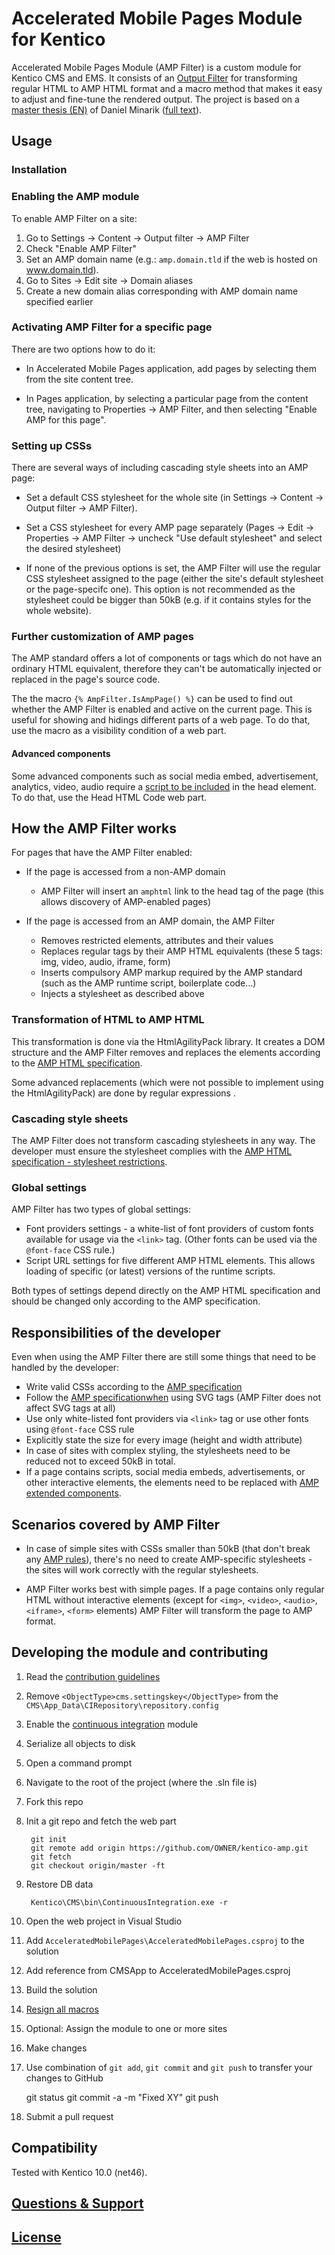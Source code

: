 # Accelerated Mobile Pages Module for Kentico

Accelerated Mobile Pages Module (AMP Filter) is a custom module for Kentico CMS and EMS. It consists of an [Output Filter](https://docs.kentico.com/k10/configuring-kentico/using-output-filters) for transforming regular HTML to AMP HTML format and a macro method that makes it easy to adjust and fine-tune the rendered output. The project is based on a [master thesis (EN)](https://is.muni.cz/th/409956/fi_m/?lang=en) of Daniel Minarik ([full text](https://is.muni.cz/th/409956/fi_m/thesis.pdf)).

## Usage

### Installation  


### Enabling the AMP module

To enable AMP Filter on a site:

1. Go to Settings -> Content -> Output filter -> AMP Filter
2. Check "Enable AMP Filter"
3. Set an AMP domain name (e.g.: `amp.domain.tld` if the web is hosted on www.domain.tld).
4. Go to Sites -> Edit site -> Domain aliases
5. Create a new domain alias corresponding with AMP domain name specified earlier

### Activating AMP Filter for a specific page

There are two options how to do it:

* In Accelerated Mobile Pages application, add pages by selecting them from the site content tree.

* In Pages application, by selecting a particular page from the content tree, navigating to Properties -> AMP Filter, and then selecting "Enable AMP for this page".

### Setting up CSSs

There are several ways of including cascading style sheets into an AMP page:

*	Set a default CSS stylesheet for the whole site (in Settings -> Content -> Output filter -> AMP Filter).

*	Set a CSS stylesheet for every AMP page separately (Pages -> Edit -> Properties -> AMP Filter -> uncheck "Use default stylesheet" and select the desired stylesheet)

*	If none of the previous options is set, the AMP Filter will use the regular CSS stylesheet assigned to the page (either the site's default stylesheet or the page-specifc one). This option is not recommended as the stylesheet could be bigger than 50kB (e.g. if it contains styles for the whole website).

### Further customization of AMP pages
The AMP standard offers a lot of components or tags which do not have an ordinary HTML equivalent, therefore they can't be automatically injected or replaced in the page's source code. 

The the macro `{% AmpFilter.IsAmpPage() %}` can be used to find out whether the AMP Filter is enabled and active on the current page. This is useful for showing and hidings different parts of a web page. To do that, use the macro as a visibility condition of a web part.

#### Advanced components
Some advanced components such as social media embed, advertisement, analytics, video, audio require a [script to be included](https://www.ampproject.org/docs/reference/components) in the head element. To do that, use the Head HTML Code web part.

## How the AMP Filter works

For pages that have the AMP Filter enabled:

* If the page is accessed from a non-AMP domain
  * AMP Filter will insert an `amphtml` link to the head tag of the page (this allows discovery of AMP-enabled pages)

* If the page is accessed from an AMP domain, the AMP Filter
  * Removes restricted elements, attributes and their values
  * Replaces regular tags by their AMP HTML equivalents (these 5 tags: img, video, audio, iframe, form)
  * Inserts compulsory AMP markup required by the AMP standard (such as the AMP runtime script, boilerplate code…)
  * Injects a stylesheet as described above

### Transformation of HTML to AMP HTML
This transformation is done via the HtmlAgilityPack library. It creates a DOM structure and the AMP Filter removes and replaces the elements according to the [AMP HTML specification](https://www.ampproject.org/docs/reference/spec).

Some advanced replacements (which were not possible to implement using the HtmlAgilityPack) are done by regular expressions .

### Cascading style sheets
The AMP Filter does not transform cascading stylesheets in any way. The developer must ensure the stylesheet complies with the [AMP HTML specification - stylesheet restrictions](https://www.ampproject.org/docs/reference/spec#stylesheets).
 

### Global settings
AMP Filter has two types of global settings:

 - Font providers settings - a white-list of font providers of custom fonts available for usage via the `<link>` tag. (Other fonts can be used via the `@font-face` CSS rule.)
 - Script URL settings for five different AMP HTML elements. This allows loading of specific (or latest) versions of the runtime scripts.

Both types of settings depend directly on the AMP HTML specification and should be changed only according to the AMP specification.

## Responsibilities of the developer
Even when using the AMP Filter there are still some things that need to be handled by the developer:

* Write valid CSSs according to the [AMP specification](https://www.ampproject.org/docs/reference/spec#stylesheets)
* Follow the [AMP specificationwhen](https://www.ampproject.org/docs/reference/spec#svg) using SVG tags (AMP Filter does not affect SVG tags at all)
* Use only white-listed font providers via `<link>` tag or use other fonts using `@font-face` CSS rule
* Explicitly state the size for every image (height and width attribute)
* In case of sites with complex styling, the stylesheets need to be reduced not to exceed 50kB in total.
* If a page contains scripts, social media embeds, advertisements, or other interactive elements, the elements need to be replaced with [AMP extended components](https://www.ampproject.org/docs/reference/components).

## Scenarios covered by AMP Filter

* In case of simple sites with CSSs smaller than 50kB (that don't break any [AMP rules](https://www.ampproject.org/docs/reference/spec#stylesheets)), there's no need to create AMP-specific stylesheets - the sites will work correctly with the regular stylesheets.

* AMP Filter works best with simple pages. If a page contains only regular HTML without interactive elements (except for `<img>`, `<video>`, `<audio>`, `<iframe>`, `<form>` elements) AMP Filter will transform the page to AMP format.

## Developing the module and contributing
 1. Read the [contribution guidelines](https://github.com/Kentico/kentico-amp/blob/master/CONTRIBUTING.md)
 2. Remove `<ObjectType>cms.settingskey</ObjectType>` from the `CMS\App_Data\CIRepository\repository.config`
 3. Enable the [continuous integration](https://docs.kentico.com/display/K9/Setting+up+continuous+integration) module
 4. Serialize all objects to disk
 5. Open a command prompt
 6. Navigate to the root of the project (where the .sln file is)
 7. Fork this repo
 8. Init a git repo and fetch the web part
  
         git init
         git remote add origin https://github.com/OWNER/kentico-amp.git
         git fetch
         git checkout origin/master -ft

 9. Restore DB data
  
         Kentico\CMS\bin\ContinuousIntegration.exe -r
 10. Open the web project in Visual Studio
 11. Add `AcceleratedMobilePages\AcceleratedMobilePages.csproj` to the solution
 12. Add reference from CMSApp to AcceleratedMobilePages.csproj
 13. Build the solution
 14. [Resign all macros](https://docs.kentico.com/k10/macro-expressions/troubleshooting-macros/working-with-macro-signatures)
 15. Optional: Assign the module to one or more sites
 15. Make changes
 16. Use combination of `git add`, `git commit` and `git push` to transfer your changes to GitHub
  
        git status
        git commit -a -m "Fixed XY"
        git push

 17. Submit a pull request
  
## Compatibility
Tested with Kentico 10.0 (net46).

## [Questions & Support](https://github.com/Kentico/Home/blob/master/README.md)

## [License](https://github.com/Kentico/kentico-amp/blob/master/LICENSE.txt)
